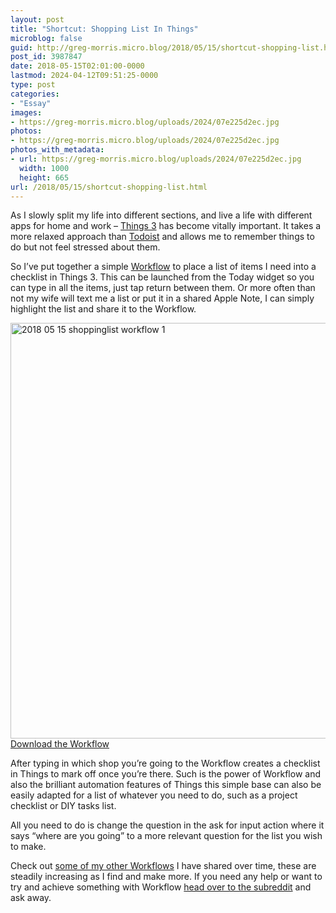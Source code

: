 ```yaml
---
layout: post
title: "Shortcut: Shopping List In Things"
microblog: false
guid: http://greg-morris.micro.blog/2018/05/15/shortcut-shopping-list.html
post_id: 3987847
date: 2018-05-15T02:01:00-0000
lastmod: 2024-04-12T09:51:25-0000
type: post
categories:
- "Essay"
images:
- https://greg-morris.micro.blog/uploads/2024/07e225d2ec.jpg
photos:
- https://greg-morris.micro.blog/uploads/2024/07e225d2ec.jpg
photos_with_metadata:
- url: https://greg-morris.micro.blog/uploads/2024/07e225d2ec.jpg
  width: 1000
  height: 665
url: /2018/05/15/shortcut-shopping-list.html
---
```

<!--kg-card-begin: html--><p>As I slowly split my life into different sections, and live a life with different apps for home and work – <a href="https://itunes.apple.com/gb/app/things-3/id904237743?mt=8&amp;at=1000ltj4">Things 3</a> has become vitally important. It takes a more relaxed approach than <a href="https://gr36.com/2017-01-14-todoist-review/">Todoist</a> and allows me to remember things to do but not feel stressed about them.</p>
<p>So I’ve put together a simple <a href="https://itunes.apple.com/gb/app/workflow/id915249334?mt=8&amp;at=1000ltj4">Workflow</a> to place a list of items I need into a checklist in Things 3. This can be launched from the Today widget so you can type in all the items, just tap return between them. Or more often than not my wife will text me a list or put it in a shared Apple Note, I can simply highlight the list and share it to the Workflow.</p>
<p><img loading="lazy" style="margin-left:auto;margin-right:auto" src="https://greg-morris.micro.blog/uploads/2024/07e225d2ec.jpg" alt="2018 05 15 shoppinglist workflow 1" title="2018-05-15-shoppinglist-workflow-1.png" border="0" width="1000" height="665" /><a href="https://workflow.is/workflows/24351a82ce444f318812c0b134f73480">Download the Workflow</a></p>
<p>After typing in which shop you’re going to the Workflow creates a checklist in Things to mark off once you’re there. Such is the power of Workflow and also the brilliant automation features of Things this simple base can also be easily adapted for a list of whatever you need to do, such as a project checklist or DIY tasks list.</p>
<p>All you need to do is change the question in the ask for input action where it says “where are you going” to a more relevant question for the list you wish to make.</p>
<p>Check out <a href="https://gr36.com/workflows">some of my other Workflows</a> I have shared over time, these are steadily increasing as I find and make more. If you need any help or want to try and achieve something with Workflow <a href="https://www.reddit.com/r/workflow/">head over to the subreddit</a> and ask away.</p>
<!--kg-card-end: html-->
